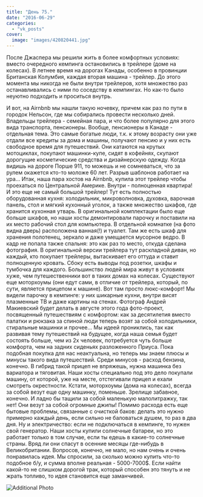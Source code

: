 ```yaml
---
title: "День 75."
date: "2016-06-29"
categories: 
  - "vk_posts"
cover:
  image: "images/420820441.jpg"
---
```


После Джаспера мы решили жить в более комфортных условиях: вместо очередного кемпинга остановились в трейлере (доме на колесах). В летнее время на дорогах Канады, особенно в провинции Британская Колумбия, каждая вторая машина - трейлер. До этого момента мы никогда не были внутри трейлеров, хотя множество раз останавливались с ними по соседству в кемпингах. Но как-то было неуютно подходить и проситься внутрь.

<!--more-->

И вот, на Airnbnb мы нашли такую ночевку, причем как раз по пути в городок Нельсон, где мы собирались провести несколько дней. Владельцы трейлера - семейная пара, и что более популярно для этого вида транспорта, пенсионеры. Вообще, пенсионеры в Канаде - отдельная тема. Это самые богатые люди, т.к. к этому возрасту они уже отдали все кредиты за дома и машины, получают пенсию и у них есть свободное время для путешествий. Они катаются на крутых мотоциклах, покупают машинки-купе, сидят в кофейнях, скупают дорогущие косметические средства и дизайнерскую одежду. Когда видишь на дороге Порше 911, то можешь и не сомневаться, что за рулем окажется кто-то моложе 60 лет. Разрыв шаблонов работает на ура... Итак, наша пара хостов на Airnbnb, купила этот трейлер чтобы проехаться по Центральной Америке. Внутри - полноценная квартира! И это еще не самый большой трейлер! Тут есть полностью оборудованная кухня: холодильник, микроволновка, духовка, варочная панель, стол и мягкий кухонный уголок, а также множество шкафов, где хранится кухонная утварь. В оригинальной комплектации было еще больше шкафов, но наши хосты демонтировали парочку и поставили на их место рабочий стол для компьютера. В отдельной комнатке (на фото видна дверь) расположена ванная(!) и туалет. Там же есть шкаф для хранения полотенец, зеркало и даже умещается мусорное ведро. В кадр не попала также спальня: это как раз то место, откуда сделана фотография. В оригинальной версии трейлера тут раскладной диван, но каждый, кто покупает трейлеры, вытаскивает его оттуда и ставит полноценную кровать. Сбоку есть выводы под розетки, шкафы и тумбочка для каждого. Большинство людей мира живут в условиях хуже, чем путешественники вот в таких домах на колесах. Существуют еще моторхоумы (они едут сами, в отличие от трейлера, который, по сути, является прицепом к машине). Вот там просто люкс-комфорт! Мы видели парочку в кемпинге: у них шикарные кухни, внутри висят плазменные ТВ и даже картины на стенах. Фотограф Андрей Макиевский будет делать в августе этого года фото-проект, посвященный путешествиям с комфортом: как за десятилетия вместо палатки и рюкзака за спиной люди теперь возят за собой холодильники, стиральные машинки и прочее... Мы идеей прониклись, так как развивая тему путешествий на будущее, когда наша семья будет состоять больше, чем из 2х человек, потребуется чуть больше комфорта, чем на задних сиденьях разложенного Приуса. Пока подобная покупка для нас неактуальна, но теперь мы знаем плюсы и минусы такого вида путешествий. Среди минусов - расход бензина, конечно. В гибрид такой прицеп не впряжешь, нужна машинка без вариатора и тяговитая. Наши хосты специально под это дело покупали машину, от которой, уже на месте, отстегивали прицеп и ехали смотреть окрестности. Кстати, моторхоумы (дома на колесах), всегда за собой везут еще одну машинку, поменьше. Зрелище забавное, конечно. И ладно бы тащили за собой маленькую малолитражку, так нет! Они везут за собой огромные джипы! Помимо расхода есть еще бытовые проблемы, связанные с очисткой баков: делать это нужно примерно каждый день, если сильно не баловаться душем, то раз в два дня. Ну и электричество: если не подключаться в кемпинге, то нужен свой генератор. Наши хосты купили солнечные батареи, но это работает только в том случае, если ты едешь в какие-то солнечные страны. Вряд ли они спасут в осенние месяцы где-нибудь в Великобритании. Вопросов, конечно, не мало, но нам очень и очень понравилась идея. Мы спросили, за сколько можно купить что-то подобное б/у, и сумма вполне реальная - 5000-7000$. Если найти какой-то не слишком дорогой трак, который способен это тянуть и не жрать топливо, то идея становится еще заманчивей.

![Additional Photo](https://vodpop.ru/wp-content/uploads/2023/07/420820444.jpg)

